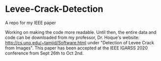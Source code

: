 # Levee-Crack-Detection
A repo for my IEEE paper

Working on making the code more readable. Until then, the entire data and code can be downloaded from my professor, Dr. Hoque's website: http://cs.uno.edu/~tamjid/Software.html under "Detection of Levee Crack from Images".
This paper has been accepted at the IEEE IGARSS 2020 conference from Sept 26th to Oct 2nd.
